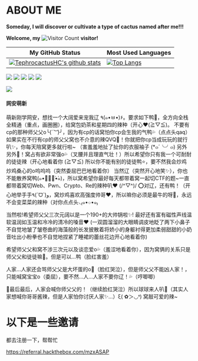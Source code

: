 # ABOUT ME
**Someday, I will discover or cultivate a type of cactus named after me!!!**

**Welcome, my** ![Visitor Count](https://profile-counter.glitch.me/TephrocactusMYC/count.svg) **visitor!**

| My GitHub Status                                                                                                                                                     | Most Used Languages                                                                                                                          |
|----------------------------------------------------------------------------------------------------------------------------------------------------------------------|----------------------------------------------------------------------------------------------------------------------------------------------|
| [![TephrocactusHC's github stats](https://github-readme-stats.vercel.app/api?username=TephrocactusMYC&theme=buefy&show_icons=true&layout=compact)](https://github.com/anuraghazra/github-readme-stats)|[![Top Langs](https://github-readme-stats.vercel.app/api/top-langs/?username=TephrocactusMYC)](https://github.com/anuraghazra/github-readme-stats)|

![](http://github-profile-summary-cards.vercel.app/api/cards/repos-per-language?username=TephrocactusMYC&theme=vue)
![](http://github-profile-summary-cards.vercel.app/api/cards/most-commit-language?username=TephrocactusMYC&theme=vue)
![](http://github-profile-summary-cards.vercel.app/api/cards/stats?username=TephrocactusMYC&theme=vue)
![](http://github-profile-summary-cards.vercel.app/api/cards/productive-time?username=TephrocactusMYC&theme=vue&utcOffset=8)
![](http://github-profile-summary-cards.vercel.app/api/cards/profile-details?username=TephrocactusMYC&theme=vue)

<!--   profile-green-animate -->
![](./profile-3d-contrib/profile-green-animate.svg)
#### 网安萌新
萌新刚学网安，想找一个大阔爱来宠我辽 ٩(๑•ㅂ•)۶。要求如下鸭🌸，全方向全栈全精通（重点，画圈圈），给窝包奶茶和星期四的辣种（开心❤️(≧▽≦)。 不要有cp的那种师父父o╰(*´︶*)╯，因为有cp的话窝怕你cp会生我的气鸭💦（点点头qaq） 如果实在不行有cp的师父父窝也不介意的辣QVQ🌸！你就把你cp当成玩玩的就行叭✨，你每天陪窝更多就行啦~ （害羞羞地扯了扯你的衣服袖子 (*๓´╰╯๓) 另外另外🎉！窝占有欲非常强o💦（叉腰并且理直气壮！）所以希望你只有我一个可耐耐的徒徒辣（开心地看着你 (≧▽≦) 所以你不能有别的徒徒鸭⭐，要不然我会炒鸡炒鸡桑心的o呜呜呜（突然委屈巴巴地看着你） 当然辽（突然开心地笑✨），你也不能散养窝鸭(๑•ູ॒॒̀•́๑)，所以窝希望你最好每天都带着窝一起切CTF的题~一直都带着窝切Web、Pwn、Crypto、Re的辣种叭❤️ (/^▽^)/ ⭕对辽，还有鸭！（开心地举手手٩(ˊᗜˋ)و，窝炒鸡喜欢高强度帅哥❤️，所以嘛你必须是最牛的呀🌈，永远不会变菜菜的辣种（对你点点头⸜₍๑•⌔•๑₎ 

当然啦!希望师父父三次元阔以是一个190+的大帅锅啦✨! 最好还有富有磁性声线温软温润如玉温和冷冷的清冷的嗓音❤️ (一双圆溜溜的大眼睛调皮地眨了两下小鼻子不自觉地皱了皱卷曲的海藻般的长发披散着将娇小的身躯衬得更加柔弱甜甜的小奶音吐出小粉拳也不自觉地捏紧了睡裙的蕾丝花边开心地看着你) 

希望师父父和窝不涉三次元以及谈恋爱o💦（羞涩地看着你），因为窝俩的关系只是师父父和徒徒嘛💖。但是可以...鸭（脸红害羞）

人家...人家还会骂师父父是大坏蛋的o🌈（脸红哭泣），但是师父父不能凶人家！，只能喊窝宝宝o（委屈），要不然...人...人家不要你辽！💦（哼唧唧）

🌈最后最后，人家会喊你师父父的！（继续脸红哭泣）所以球球来人叭🎉（其实人家想喊你哥哥酱辣，但是人家怕你讨厌人家✨...）ξ( ✿＞◡❛)
窝敲可爱的辣~

# 以下是一些邀请
都去注册一下，帮帮忙

https://referral.hackthebox.com/mzxASAP
